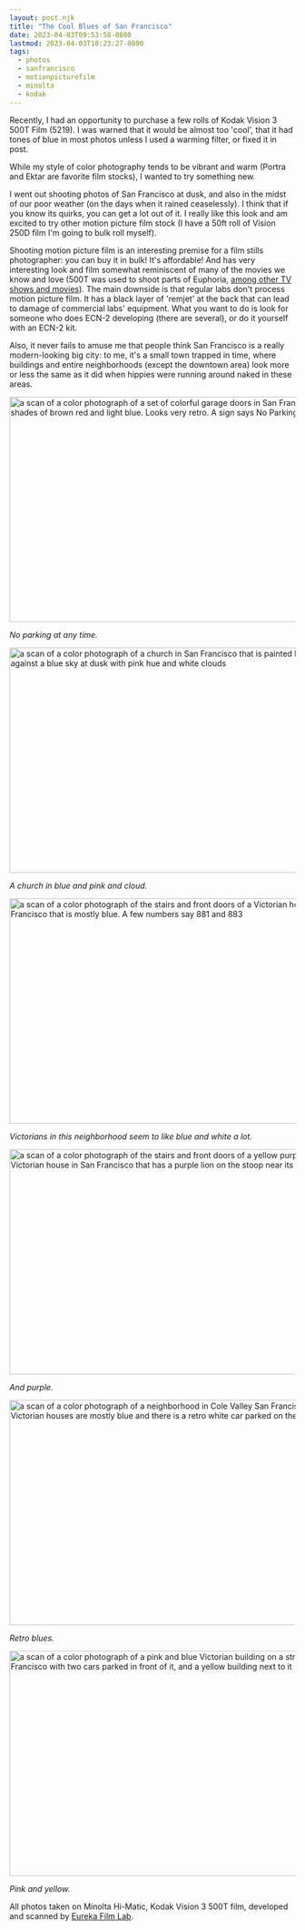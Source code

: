 ```yaml
---
layout: post.njk
title: "The Cool Blues of San Francisco"
date: 2023-04-03T09:53:58-0800
lastmod: 2023-04-03T10:23:27-0800
tags: 
  - photos
  - sanfrancisco
  - motionpicturefilm
  - minolta
  - kodak
---
```

Recently, I had an opportunity to purchase a few rolls of Kodak Vision 3 500T Film (5219). I was warned that it would be almost too 'cool', that it had tones of blue in most photos unless I used a warming filter, or fixed it in post.

While my style of color photography tends to be vibrant and warm (Portra and Ektar are favorite film stocks), I wanted to try something new.

I went out shooting photos of San Francisco at dusk, and also in the midst of our poor weather (on the days when it rained ceaselessly). I think that if you know its quirks, you can get a lot out of it. I really like this look and am excited to try other motion picture film stock (I have a 50ft roll of Vision 250D film I'm going to bulk roll myself).

Shooting motion picture film is an interesting premise for a film stills photographer: you can buy it in bulk! It's affordable! And has very interesting look and film somewhat reminiscent of many of the movies we know and love (500T was used to shoot parts of Euphoria, [among other TV shows and movies](https://www.imdb.com/list/ls085159107/)). The main downside is that regular labs don't process motion picture film. It has a black layer of 'remjet' at the back that can lead to damage of commercial labs' equipment. What you want to do is look for someone who does ECN-2 developing (there are several), or do it yourself with an ECN-2 kit.

Also, it never fails to amuse me that people think San Francisco is a really modern-looking big city: to me, it's a small town trapped in time, where buildings and entire neighborhoods (except the downtown area) look more or less the same as it did when hippies were running around naked in these areas.

<img src="/photos/uploads/8b3f6d0b76.jpg" width="600" height="396" alt="a scan of a color photograph of a set of colorful garage doors in San Francisco with shades of brown red and light blue. Looks very retro. A sign says No Parking at any time" />

*No parking at any time.*

<img src="/photos/uploads/1c2c773349.jpg" width="600" height="396" alt="a scan of a color photograph of  a church in San Francisco that is painted blue set against a blue sky at dusk with pink hue and white clouds"/>

*A church in blue and pink and cloud.*

<img src="/photos/uploads/2cc0b6811d.jpg" width="600" height="396" alt="a scan of a color photograph of  the stairs and front doors of a Victorian house in San Francisco that is mostly blue. A few numbers say 881 and 883" />

*Victorians in this neighborhood seem to like blue and white a lot.*

<img src="/photos/uploads/02d3c32f94.jpg" width="600" height="396" alt="a scan of a color photograph of  the stairs and front doors of a yellow purple and blue Victorian house in San Francisco that has a purple lion on the stoop near its columns" />

*And purple.*

<img src="/photos/uploads/24e3a23045.jpg" width="600" height="396" alt="a scan of a color photograph of a neighborhood in Cole Valley San Francisco where the Victorian houses are mostly blue and there is a retro white car parked on the street" />

*Retro blues.*

<img src="/photos/uploads/f778ca4f18.jpg" width="600" height="396" alt="a scan of a color photograph of a pink and blue Victorian building on a street in San Francisco with two cars parked in front of it, and a yellow building next to it" />

*Pink and yellow.*

All photos taken on Minolta Hi-Matic, Kodak Vision 3 500T film, developed and scanned by [Eureka Film Lab](https://www.instagram.com/eurekafilmlab/). 
